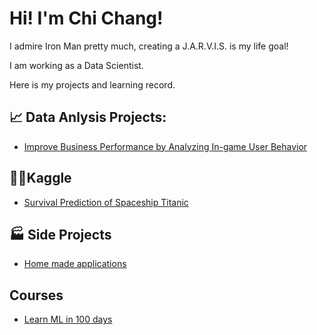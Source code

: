 # Hi! I'm Chi Chang!

I admire Iron Man pretty much, creating a J.A.R.V.I.S. is my life goal!

I am working as a Data Scientist.

Here is my projects and learning record.


## :chart_with_upwards_trend: Data Anlysis Projects:

- [Improve Business Performance by Analyzing In-game User Behavior](https://github.com/chiseanchang0727/Projects/blob/main/Data%20analysis/Improve%20Business%20Performance%20by%20Analyzing%20In-game%20User%20Behavior.md)



## 👨‍💻Kaggle

- [Survival Prediction of Spaceship Titanic](https://github.com/chiseanchang0727/kaggle/tree/main/survival_prediction_of_spaceship_Titanic)

## :factory: Side Projects

- [Home made applications](https://github.com/chiseanchang0727/Projects/tree/main/Home%20made%20applications)


## Courses

- [Learn ML in 100 days](https://github.com/chiseanchang0727/cupoy_ml_100D)
